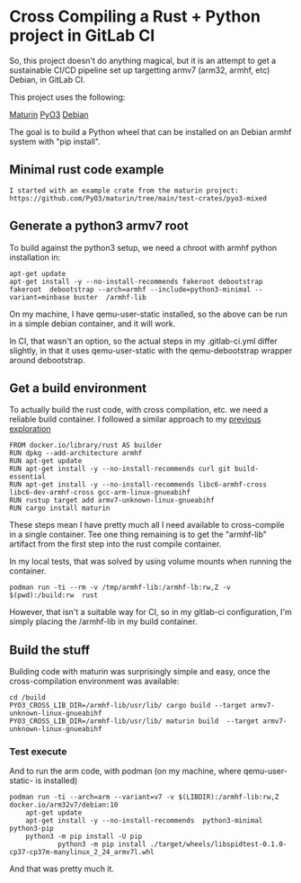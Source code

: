 # Cross Compiling a Rust + Python project in GitLab CI


So, this project doesn't do anything magical, but it is an attempt to get a
sustainable CI/CD pipeline set up  targetting  armv7 (arm32, armhf, etc)
Debian, in GitLab CI.

This project uses the following:

[Maturin](https://github.com/PyO3/maturin)
[PyO3](https://github.com/PyO3/pyo3)
[Debian](https://www.debian.org/)

The goal is to build a Python wheel that can be installed on an Debian armhf
system with "pip install".


## Minimal rust code example

	I started with an example crate from the maturin project:
	https://github.com/PyO3/maturin/tree/main/test-crates/pyo3-mixed

## Generate a python3 armv7 root

To build against the python3 setup, we need a chroot with armhf python installation in:

	apt-get update
	apt-get install -y --no-install-recommends fakeroot debootstrap
	fakeroot  debootstrap --arch=armhf --include=python3-minimal --variant=minbase buster  /armhf-lib

On my machine, I have qemu-user-static installed, so the above can be run in a
simple debian container, and it will work.

In CI, that wasn't an option, so the actual steps in my .gitlab-ci.yml differ
slightly, in that it uses qemu-user-static with the qemu-debootstrap wrapper
around debootstrap.

## Get a build environment

To actually build the rust code, with cross compilation, etc. we need a
reliable build container. I followed a similar approach to my [previous
exploration](https://gitlab.com/Spindel/rust-cross-example)

	FROM docker.io/library/rust AS builder
	RUN dpkg --add-architecture armhf
	RUN apt-get update
	RUN apt-get install -y --no-install-recommends curl git build-essential
	RUN apt-get install -y --no-install-recommends libc6-armhf-cross libc6-dev-armhf-cross gcc-arm-linux-gnueabihf
	RUN rustup target add armv7-unknown-linux-gnueabihf
	RUN cargo install maturin

These steps mean I have pretty much all I need available to cross-compile in a
single container. Tee one thing remaining is to get the "armhf-lib" artifact
from the first step into the rust compile container.

In my local tests, that was solved by using volume mounts when running the
container.

    podman run -ti --rm -v /tmp/armhf-lib:/armhf-lb:rw,Z -v $(pwd):/build:rw  rust

However, that isn't a suitable way for CI, so in my gitlab-ci configuration,
I'm simply placing the /armhf-lib in my build container.


## Build the stuff

Building code with maturin was surprisingly simple and easy, once the
cross-compilation environment was available:

	cd /build
	PYO3_CROSS_LIB_DIR=/armhf-lib/usr/lib/ cargo build --target armv7-unknown-linux-gnueabihf
	PYO3_CROSS_LIB_DIR=/armhf-lib/usr/lib/ maturin build  --target armv7-unknown-linux-gnueabihf


### Test execute

And to run the arm code, with podman (on my machine, where qemu-user-static- is installed)


	podman run -ti --arch=arm --variant=v7 -v $(LIBDIR):/armhf-lib:rw,Z docker.io/arm32v7/debian:10
		apt-get update
		apt-get install -y --no-install-recommends  python3-minimal python3-pip
		python3 -m pip install -U pip
                python3 -m pip install ./target/wheels/libspidtest-0.1.0-cp37-cp37m-manylinux_2_24_armv7l.whl


And that was pretty much it.
